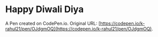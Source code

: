 # Happy Diwali Diya

A Pen created on CodePen.io. Original URL: [https://codepen.io/k-rahul21/pen/OJdgmOQ](https://codepen.io/k-rahul21/pen/OJdgmOQ).

